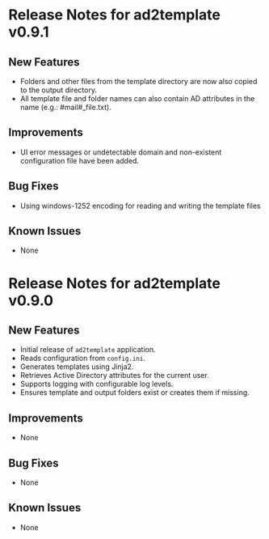 # Release Notes for ad2template v0.9.1

## New Features
- Folders and other files from the template directory are now also copied to the output directory.
- All template file and folder names can also contain AD attributes in the name (e.g.: #mail#_file.txt).

## Improvements
- UI error messages or undetectable domain and non-existent configuration file have been added.

## Bug Fixes
- Using windows-1252 encoding for reading and writing the template files

## Known Issues
- None

# Release Notes for ad2template v0.9.0

## New Features
- Initial release of `ad2template` application.
- Reads configuration from `config.ini`.
- Generates templates using Jinja2.
- Retrieves Active Directory attributes for the current user.
- Supports logging with configurable log levels.
- Ensures template and output folders exist or creates them if missing.

## Improvements
- None

## Bug Fixes
- None

## Known Issues
- None